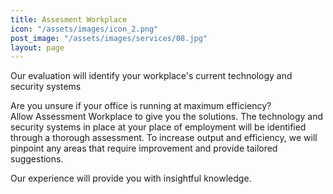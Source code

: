 ```yaml
---
title: Assesment Workplace
icon: "/assets/images/icon_2.png"
post_image: "/assets/images/services/08.jpg"
layout: page
---
```


<p>Our evaluation will identify your workplace's current technology and security systems</p>

<p>Are you unsure if your office is running at maximum efficiency? <br> Allow Assessment Workplace to give you the solutions. The technology and security systems in place at your place of employment will be identified through a thorough assessment. To increase output and efficiency, we will pinpoint any areas that require improvement and provide tailored suggestions. </p>
<p>Our experience will provide you with insightful knowledge.  </p>
